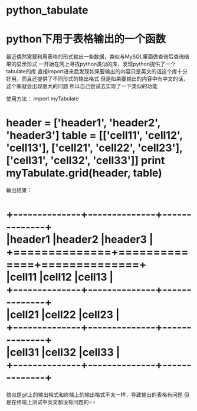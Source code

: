 python_tabulate
===============

python下用于表格输出的一个函数
===============

最近偶然需要利用表格的形式输出一些数据，类似与MySQL里面做查询后查询结果的显示形式
一开始在网上寻找python类似的库，发现python提供了一个tabulate的库
直接import进来后发现如果要输出的内容只是英文的话这个库十分好用，而且还提供了不同形式的输出格式
但是如果要输出的内容中有中文的话，这个库就会出现很大的问题
所以自己尝试去实现了一下类似的功能

使用方法：
import myTabulate

header = ['header1', 'header2', 'header3']
table = [['cell11', 'cell12', 'cell13'], ['cell21', 'cell22', 'cell23'], ['cell31', 'cell32', 'cell33']]
print myTabulate.grid(header, table)
===============

输出结果：

  +--------------+--------------+--------------+   
  |header1       |header2       |header3       | 	 
  +==============+==============+==============+   
  |cell11        |cell12        |cell13        |   
  +--------------+--------------+--------------+   
  |cell21        |cell22        |cell23        |   
  +--------------+--------------+--------------+   
  |cell31        |cell32        |cell33        |   
  +--------------+--------------+--------------+   
===============

貌似是git上的输出格式和终端上的输出格式不太一样，导致输出的表格有问题
但是在终端上测试中英文都没有问题的==

